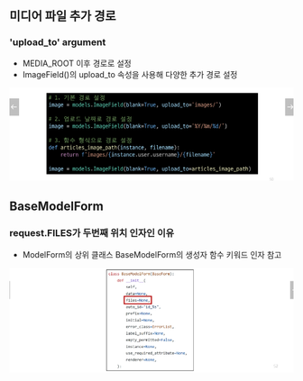 ## 미디어 파일 추가 경로
### 'upload_to' argument
- MEDIA_ROOT 이후 경로로 설정
- ImageField()의 upload_to 속성을 사용해 다양한 추가 경로 설정
<img src="images/image_14.png" width="600" heigth="400">

## BaseModelForm
### request.FILES가 두번째 위치 인자인 이유
- ModelForm의 상위 클래스 BaseModelForm의 생성자 함수 키워드 인자 참고
<img src="images/image_15.png" width="600" heigth="400">


